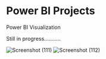 # Power BI Projects
 Power BI Visualization
 
 Still in progress...........
 
![Screenshot (111)](https://user-images.githubusercontent.com/57726249/210010123-11325d43-26b8-4d79-a772-f5c4e8fb08c4.png)
![Screenshot (112)](https://user-images.githubusercontent.com/57726249/210010133-26505fc4-2d52-4165-855d-af95f4394e60.png)
